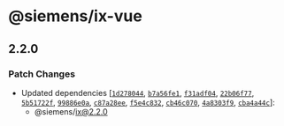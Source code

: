 # @siemens/ix-vue

## 2.2.0

### Patch Changes

- Updated dependencies [[`1d278044`](https://github.com/siemens/ix/commit/1d278044d30efdb12dc1f46187327e435d652a40), [`b7a56fe1`](https://github.com/siemens/ix/commit/b7a56fe19fdc0d0a233435561424ef96a5424c2c), [`f31adf04`](https://github.com/siemens/ix/commit/f31adf04fd9f400e5caa29a90e82e1fb32d00cc8), [`22b06f77`](https://github.com/siemens/ix/commit/22b06f77d9ff98ff96a90ca1d13b53523ac102d2), [`5b51722f`](https://github.com/siemens/ix/commit/5b51722f58a5de6a29696eb585c166d98ee9331b), [`99886e0a`](https://github.com/siemens/ix/commit/99886e0a5ff84391c9e99e07a30bd4999e894125), [`c87a28ee`](https://github.com/siemens/ix/commit/c87a28eede47152b5cb6b7529aa436966129e0b0), [`f5e4c832`](https://github.com/siemens/ix/commit/f5e4c832f900e28bf072ecc411560fad94174678), [`cb46c070`](https://github.com/siemens/ix/commit/cb46c070a299bde7e7d403b0d97fbb8bfd481591), [`4a8303f9`](https://github.com/siemens/ix/commit/4a8303f9f5a89fdbb017e1efddbf1bf15ea987f4), [`cba4a44c`](https://github.com/siemens/ix/commit/cba4a44cb00b701b2b03a012fd1bfff9891e4b3d)]:
  - @siemens/ix@2.2.0

